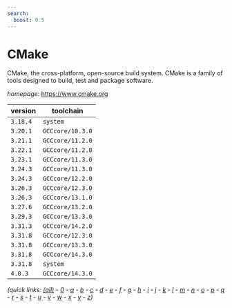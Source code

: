 ```yaml
---
search:
  boost: 0.5
---
```

# CMake

CMake, the cross-platform, open-source build system.  CMake is a family of  tools designed to build, test and package software.

*homepage*: <https://www.cmake.org>

version | toolchain
--------|----------
``3.18.4`` | ``system``
``3.20.1`` | ``GCCcore/10.3.0``
``3.21.1`` | ``GCCcore/11.2.0``
``3.22.1`` | ``GCCcore/11.2.0``
``3.23.1`` | ``GCCcore/11.3.0``
``3.24.3`` | ``GCCcore/11.3.0``
``3.24.3`` | ``GCCcore/12.2.0``
``3.26.3`` | ``GCCcore/12.3.0``
``3.26.3`` | ``GCCcore/13.1.0``
``3.27.6`` | ``GCCcore/13.2.0``
``3.29.3`` | ``GCCcore/13.3.0``
``3.31.3`` | ``GCCcore/14.2.0``
``3.31.8`` | ``GCCcore/12.3.0``
``3.31.8`` | ``GCCcore/13.3.0``
``3.31.8`` | ``GCCcore/14.3.0``
``3.31.8`` | ``system``
``4.0.3`` | ``GCCcore/14.3.0``


*(quick links: [(all)](../index.md) - [0](../0/index.md) - [a](../a/index.md) - [b](../b/index.md) - [c](../c/index.md) - [d](../d/index.md) - [e](../e/index.md) - [f](../f/index.md) - [g](../g/index.md) - [h](../h/index.md) - [i](../i/index.md) - [j](../j/index.md) - [k](../k/index.md) - [l](../l/index.md) - [m](../m/index.md) - [n](../n/index.md) - [o](../o/index.md) - [p](../p/index.md) - [q](../q/index.md) - [r](../r/index.md) - [s](../s/index.md) - [t](../t/index.md) - [u](../u/index.md) - [v](../v/index.md) - [w](../w/index.md) - [x](../x/index.md) - [y](../y/index.md) - [z](../z/index.md))*

